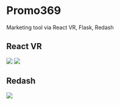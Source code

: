 # Promo369

Marketing tool via React VR, Flask, Redash

## React VR
![](https://cloud.githubusercontent.com/assets/9590242/26031460/6f3d193c-38af-11e7-94f8-4d8ca501d1bb.png)
![](https://cloud.githubusercontent.com/assets/9590242/26031467/9358d068-38af-11e7-9da1-522c13c75541.png)

## Redash
![](https://cloud.githubusercontent.com/assets/9590242/26031453/1da453b0-38af-11e7-8131-d153a6aafb2a.png)
